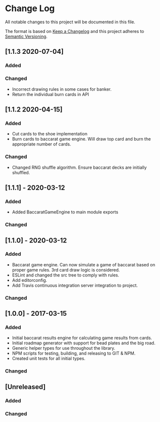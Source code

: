 # Change Log
All notable changes to this project will be documented in this file.

The format is based on [Keep a Changelog](http://keepachangelog.com/)
and this project adheres to [Semantic Versioning](http://semver.org/).

## [1.1.3 2020-07-04]
### Added
### Changed
- Incorrect drawing rules in some cases for banker.
- Return the individual burn cards in API


## [1.1.2 2020-04-15]
### Added
- Cut cards to the shoe implementation
- Burn cards to baccarat game engine.  Will draw top card and burn the appropriate number of cards.
### Changed
- Changed RNG shuffle algorithm.  Ensure baccarat decks are initially shuffled.

## [1.1.1] - 2020-03-12
### Added
- Added BaccaratGameEngine to main module exports
### Changed

## [1.1.0] - 2020-03-12
### Added
- Baccarat game engine.  Can now simulate a game of baccarat based on proper game rules.  3rd card draw logic is considered.
- ESLint and changed the src tree to comply with rules.
- Add editorconfig.
- Add Travis continuous integration server integration to project.
### Changed


## [1.0.0] - 2017-03-15
### Added
- Initial baccarat results engine for calculating game results from cards.
- Initial roadmap generator with support for bead plates and the big road.
- Generic helper types for use throughout the library.
- NPM scripts for testing, building, and releasing to GIT & NPM.
- Created unit tests for all initial types.

### Changed

## [Unreleased]
### Added
### Changed
